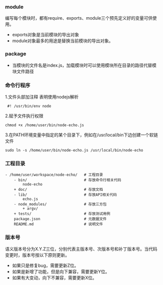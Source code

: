 ### module
编写每个模块时，都有require、exports、module三个预先定义好的变量可供使用。
* exports对象是当前模块的导出对象
* module对象最多的用途是替换当前模块的导出对象。
### package
* 当模块的文件名是index.js，加载模块时可以使用模块所在目录的路径代替模块文件路径
### 命令行程序
1.文件头部加注释 表明使用nodejs解析
```
 #! /usr/bin/env node
```
2.赋予文件执行权限
```
chmod +x /home/user/bin/node-echo.js
```
3.在PATH环境变量中指定的某个目录下，例如在/usr/local/bin下边创建一个软链文件
```
sudo ln -s /home/user/bin/node-echo.js /usr/local/bin/node-echo
```
### 工程目录
```
- /home/user/workspace/node-echo/   # 工程目录
    - bin/                          # 存放命令行相关代码
        node-echo
    + doc/                          # 存放文档
    - lib/                          # 存放API相关代码
        echo.js
    - node_modules/                 # 存放三方包
        + argv/
    + tests/                        # 存放测试用例
    package.json                    # 元数据文件
    README.md                       # 说明文件
 ```
 ### 版本号
语义版本号分为X.Y.Z三位，分别代表主版本号、次版本号和补丁版本号。当代码变更时，版本号按以下原则更新。
* 如果只是修复bug，需要更新Z位。
* 如果是新增了功能，但是向下兼容，需要更新Y位。
* 如果有大变动，向下不兼容，需要更新X位。

